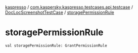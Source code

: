 [kaspresso](../../index.md) / [com.kaspersky.kaspresso.testcases.api.testcase](../index.md) / [DocLocScreenshotTestCase](index.md) / [storagePermissionRule](./storage-permission-rule.md)

# storagePermissionRule

`val storagePermissionRule: GrantPermissionRule`
